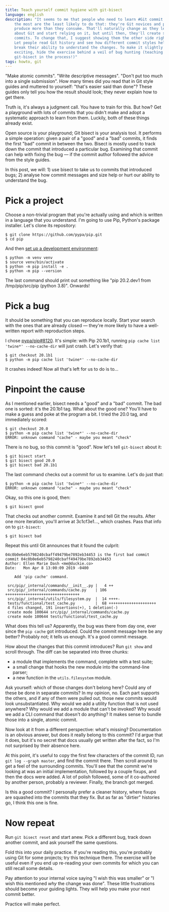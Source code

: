 ```yaml
---
title: Teach yourself commit hygiene with git-bisect
language: english
description: "It seems to me that people who need to learn #Git commit hygiene
    the most are the least likely to do that: they're Git novices and probably
    produce more than they consume. That'll naturally change as they learn
    about Git and start relying on it, but until then, they'll create sub-par
    commits. To change that, I suggest showing them the other side right away.
    Let people read Git history and see how different commit styles help or
    break their ability to understand the changes. To make it slightly more
    exciting, hide the exercise behind a veil of bug hunting (teaching
    git-bisect in the process!)"
tags: howto, git
---
```


"Make atomic commits". "Write descriptive messages". "Don't put too much into
a single submission". How many times did you read that in Git style guides and
muttered to yourself: "that's easier said than done"? These guides only tell you
how the result should look; they never explain how to get there.

Truth is, it's always a judgment call. You have to train for this. But how? Get
a playground with lots of commits that you didn't make and adopt a systematic
approach to learn from them. Luckily, both of these things already exist.

Open source is your playground; Git bisect is your analysis tool. It performs
a simple operation: given a pair of a "good" and a "bad" commits, it finds the
first "bad" commit in between the two. Bisect is mostly used to track down the
commit that introduced a particular bug. Examining that commit can help with
fixing the bug — if the commit author followed the advice from the style guides.

In this post, we will: 1) use bisect to take us to commits that introduced bugs;
2) analyse how commit messages and size help or hurt our ability to understand
the bug.

# Pick a project

Choose a non-trivial program that you're actually using and which is written in
a language that you understand. I'm going to use Pip, Python's package
installer. Let's clone its repository:

```
$ git clone https://github.com/pypa/pip.git
$ cd pip
```

And then [set up a development environment][pip-devenv]:

```
$ python -m venv venv
$ source venv/bin/activate
$ python -m pip install -e .
$ python -m pip --version
```

The last command should print out something like "pip 20.2.dev1 from
/tmp/pip/src/pip (python 3.8)". Onwards!

# Pick a bug

It should be something that you can reproduce locally. Start your search with
the ones that are already closed — they're more likely to have a well-written
report with reproduction steps.

I chose [pypa/pip#8120][the-bug]. It's simple: with Pip 20.1b1, running `pip
cache list 'twine*' --no-cache-dir` will just crash. Let's verify that:

```
$ git checkout 20.1b1
$ python -m pip cache list 'twine*' --no-cache-dir
```

It crashes indeed! Now all that's left for us to do is to...

# Pinpoint the cause

As I mentioned earlier, bisect needs a "good" and a "bad" commit. The bad one is
sorted: it's the 20.1b1 tag. What about the good one? You'll have to make
a guess and poke at the program a bit. I tried the 20.0 tag, and immediately
scored:

```
$ git checkout 20.0
$ python -m pip cache list 'twine*' --no-cache-dir
ERROR: unknown command "cache" - maybe you meant "check"
```

There is no bug, so this commit is "good". Now let's tell `git-bisect` about it:

```
$ git bisect start
$ git bisect good 20.0
$ git bisect bad 20.1b1
```

The last command checks out a commit for us to examine. Let's do just that:

```
$ python -m pip cache list 'twine*' --no-cache-dir
ERROR: unknown command "cache" - maybe you meant "check"
```

Okay, so this one is good, then:

```
$ git bisect good
```

That checks out another commit. Examine it and tell Git the results. After one
more iteration, you'll arrive at 3c1cf3e1…, which crashes. Pass that info on to
`git-bisect`:

```
$ git bisect bad
```

Repeat this until Git announces that it found the culprit:

```
04c0b0e6eb5798240cbaff49479be7892eb34453 is the first bad commit
commit 04c0b0e6eb5798240cbaff49479be7892eb34453
Author: Ellen Marie Dash <me@duckie.co>
Date:   Mon Apr 8 13:00:09 2019 -0400

    Add 'pip cache' command.

 src/pip/_internal/commands/__init__.py |   4 ++
 src/pip/_internal/commands/cache.py    | 106 +++++++++++++++++++++++++++++++++
 src/pip/_internal/utils/filesystem.py  |  14 ++++-
 tests/functional/test_cache.py         |  68 +++++++++++++++++++++
 4 files changed, 191 insertions(+), 1 deletion(-)
 create mode 100644 src/pip/_internal/commands/cache.py
 create mode 100644 tests/functional/test_cache.py
```

What does this tell us? Apparently, the bug was there from day one, ever since
the `pip cache` got introduced. Could the commit message here be any better?
Probably not; it tells us enough. It's a good commit message.

How about the changes that this commit introduces? Run `git show` and scroll
through. The diff can be separated into three chunks:

- a module that implements the command, complete with a test suite;
- a small change that hooks the new module into the command-line parser;
- a new function in the `utils.filesystem` module.

Ask yourself: which of those changes don't belong here? Could any of these be
done in separate commits? In my opinion, no. Each part supports the others, and
if any of them were pulled out, those new commits would look unsubstantiated.
Why would we add a utility function that is not used anywhere? Why would we add
a module that can't be invoked? Why would we add a CLI command that doesn't do
anything? It makes sense to bundle those into a single, atomic commit.

Now look at it from a different perspective: what's missing? Documentation is an
obvious answer, but does it really belong to this commit? I'd argue that it
does, but it's no secret that docs usually get written after the fact, so I'm
not surprised by their absence here.

At this point, it's useful to copy the first few characters of the commit ID,
run `git log --graph master`, and find the commit there. Then scroll around to
get a feel of the surrounding commits. You'll see that the commit we're looking
at was an initial implementation, followed by a couple fixups, and then the docs
were added. A lot of polish followed, some of it co-authored by another person,
probably a reviewer. Finally, the branch got merged.

Is this a good commit? I personally prefer a cleaner history, where fixups are
squashed into the commits that they fix. But as far as "dirtier" histories go,
I think this one is fine.

# Now repeat

Run `git bisect reset` and start anew. Pick a different bug, track down another
commit, and ask yourself the same questions.

Fold this into your daily practice. If you're reading this, you're probably
using Git for some projects; try this technique there. The exercise will be
useful even if you end up re-reading your own commits for which you can still
recall some details.

Pay attention to your internal voice saying "I wish this was smaller" or "I wish
this mentioned *why* the change was done". These little frustrations should
become your guiding lights. They will help you make your next commit better.

Practice will make perfect.

[pip-devenv]:
    https://pip.pypa.io/en/latest/development/getting-started/#running-pip-from-source-tree
    "Running pip From Source Tree — pip documentation"

[the-bug]:
    https://github.com/pypa/pip/issues/8120
    "'pip cache info' fails when no-cache-dir set — Issue #8120 — pypa/pip"
